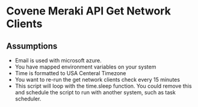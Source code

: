 # Covene Meraki API Get Network Clients
## Assumptions

- Email is used with microsoft azure.
- You have mapped environment variables on your system
- Time is formatted to USA Centeral Timezone
- You want to re-run the get network clients check every 15 minutes
- This script will loop with the time.sleep function. You could remove this and schedule the script to run with another system, such as task scheduler. 







